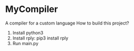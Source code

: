 # MyCompiler
A compiler for a custom language
How to build this project?
1. Install python3
2. Install rply: pip3 install rply
3. Run main.py
